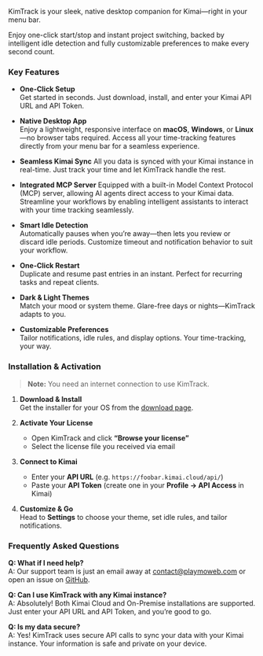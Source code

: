 KimTrack is your sleek, native desktop companion for Kimai—right in your menu bar.

Enjoy one-click start/stop and instant project switching, backed by intelligent idle detection and fully customizable preferences to make every second count.


### Key Features

- **One-Click Setup**  
  Get started in seconds. Just download, install, and enter your Kimai API URL and API Token.

- **Native Desktop App**  
  Enjoy a lightweight, responsive interface on **macOS**, **Windows**, or **Linux**—no browser tabs required. Access all your time-tracking features directly from your menu bar for a seamless experience.

- **Seamless Kimai Sync**
  All you data is synced with your Kimai instance in real-time. Just track your time and let KimTrack handle the rest.

- **Integrated MCP Server**
  Equipped with a built-in Model Context Protocol (MCP) server, allowing AI agents direct access to your Kimai data. Streamline your workflows by enabling intelligent assistants to interact with your time tracking seamlessly.

- **Smart Idle Detection**  
  Automatically pauses when you’re away—then lets you review or discard idle periods. Customize timeout and notification behavior to suit your workflow.

- **One-Click Restart**  
  Duplicate and resume past entries in an instant. Perfect for recurring tasks and repeat clients.

- **Dark & Light Themes**  
  Match your mood or system theme. Glare-free days or nights—KimTrack adapts to you.

- **Customizable Preferences**  
  Tailor notifications, idle rules, and display options. Your time-tracking, your way.


### Installation & Activation

> **Note:** You need an internet connection to use KimTrack.

1. **Download & Install**  
   Get the installer for your OS from the [download page](https://github.com/playmoweb/kimtrack).

2. **Activate Your License**  
   - Open KimTrack and click **“Browse your license”**  
   - Select the license file you received via email  

3. **Connect to Kimai**  
   - Enter your **API URL** (e.g. `https://foobar.kimai.cloud/api/`)  
   - Paste your **API Token** (create one in your **Profile → API Access** in Kimai)

4. **Customize & Go**  
   Head to **Settings** to choose your theme, set idle rules, and tailor notifications.


### Frequently Asked Questions

**Q: What if I need help?**  
A: Our support team is just an email away at [contact@playmoweb.com](mailto:contact@playmoweb.com) or open an issue on [GitHub](https://github.com/playmoweb/kimtrack/issues).

**Q: Can I use KimTrack with any Kimai instance?**  
A: Absolutely! Both Kimai Cloud and On-Premise installations are supported. Just enter your API URL and API Token, and you’re good to go.

**Q: Is my data secure?**  
A: Yes! KimTrack uses secure API calls to sync your data with your Kimai instance. Your information is safe and private on your device.